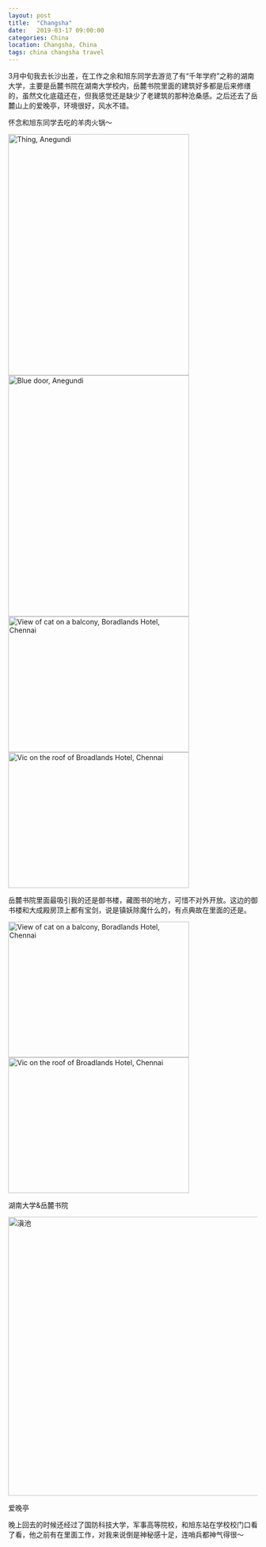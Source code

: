 ```yaml
---
layout: post
title:  "Changsha"
date:   2019-03-17 09:00:00
categories: China
location: Changsha, China
tags: china changsha travel
---
```


3月中旬我去长沙出差，在工作之余和旭东同学去游览了有“千年学府”之称的湖南大学，主要是岳麓书院在湖南大学校内，岳麓书院里面的建筑好多都是后来修缮的，虽然文化底蕴还在，但我感觉还是缺少了老建筑的那种沧桑感。之后还去了岳麓山上的爱晚亭，环境很好，风水不错。

怀念和旭东同学去吃的羊肉火锅～

<div class="post-image post-image--split">
	<img alt="Thing, Anegundi" width="365" height="487" srcset="https://robotkang-1257995526.cos.ap-chengdu.myqcloud.com/travelkangimg/2019-03-17-changsha/1.jpg 1x, https://robotkang-1257995526.cos.ap-chengdu.myqcloud.com/travelkangimg/2019-03-17-changsha/1%402x.jpg 2x, https://robotkang-1257995526.cos.ap-chengdu.myqcloud.com/travelkangimg/2019-03-17-changsha/1%403x.jpg 3x" />
	<img alt="Blue door, Anegundi" width="365" height="487" srcset="https://robotkang-1257995526.cos.ap-chengdu.myqcloud.com/travelkangimg/2019-03-17-changsha/2.jpg 1x, https://robotkang-1257995526.cos.ap-chengdu.myqcloud.com/travelkangimg/2019-03-17-changsha/2%402x.jpg 2x, https://robotkang-1257995526.cos.ap-chengdu.myqcloud.com/travelkangimg/2019-03-17-changsha/2%403x.jpg 3x" />
    
</div>

<div class="post-image post-image--split">
	<img alt="View of cat on a balcony, Boradlands Hotel, Chennai" width="365" height="274" srcset="https://robotkang-1257995526.cos.ap-chengdu.myqcloud.com/travelkangimg/2019-03-17-changsha/3.jpg 1x, https://robotkang-1257995526.cos.ap-chengdu.myqcloud.com/travelkangimg/2019-03-17-changsha/3%402x.jpg 2x, https://robotkang-1257995526.cos.ap-chengdu.myqcloud.com/travelkangimg/2019-03-17-changsha/3%403x.jpg 3x" />
	<img alt="Vic on the roof of Broadlands Hotel, Chennai" width="365" height="274" srcset="https://robotkang-1257995526.cos.ap-chengdu.myqcloud.com/travelkangimg/2019-03-17-changsha/4.jpg 1x, https://robotkang-1257995526.cos.ap-chengdu.myqcloud.com/travelkangimg/2019-03-17-changsha/4%402x.jpg 2x, https://robotkang-1257995526.cos.ap-chengdu.myqcloud.com/travelkangimg/2019-03-17-changsha/4%403x.jpg 3x" />
</div>

岳麓书院里面最吸引我的还是御书楼，藏图书的地方，可惜不对外开放。这边的御书楼和大成殿房顶上都有宝剑，说是镇妖除魔什么的，有点典故在里面的还是。

<div class="post-image post-image--split">
	<img alt="View of cat on a balcony, Boradlands Hotel, Chennai" width="365" height="274" srcset="https://robotkang-1257995526.cos.ap-chengdu.myqcloud.com/travelkangimg/2019-03-17-changsha/5.jpg 1x, https://robotkang-1257995526.cos.ap-chengdu.myqcloud.com/travelkangimg/2019-03-17-changsha/5%402x.jpg 2x, https://robotkang-1257995526.cos.ap-chengdu.myqcloud.com/travelkangimg/2019-03-17-changsha/5%403x.jpg 3x" />
	<img alt="Vic on the roof of Broadlands Hotel, Chennai" width="365" height="274" srcset="https://robotkang-1257995526.cos.ap-chengdu.myqcloud.com/travelkangimg/2019-03-17-changsha/6.jpg 1x, https://robotkang-1257995526.cos.ap-chengdu.myqcloud.com/travelkangimg/2019-03-17-changsha/6%402x.jpg 2x, https://robotkang-1257995526.cos.ap-chengdu.myqcloud.com/travelkangimg/2019-03-17-changsha/6%403x.jpg 3x" />
    <p class="post-image-caption">湖南大学&岳麓书院</p>
</div>

<div class="post-image">
	<img alt="滇池" width="750" height="563" srcset="https://robotkang-1257995526.cos.ap-chengdu.myqcloud.com/travelkangimg/2019-03-17-changsha/7.jpg 1x, https://robotkang-1257995526.cos.ap-chengdu.myqcloud.com/travelkangimg/2019-03-17-changsha/7%402x.jpg 2x, https://robotkang-1257995526.cos.ap-chengdu.myqcloud.com/travelkangimg/2019-03-17-changsha/7%403x.jpg 3x" />
    <p class="post-image-caption">爱晚亭</p>
</div>

晚上回去的时候还经过了国防科技大学，军事高等院校，和旭东站在学校校门口看了看，他之前有在里面工作，对我来说倒是神秘感十足，连哨兵都神气得很～